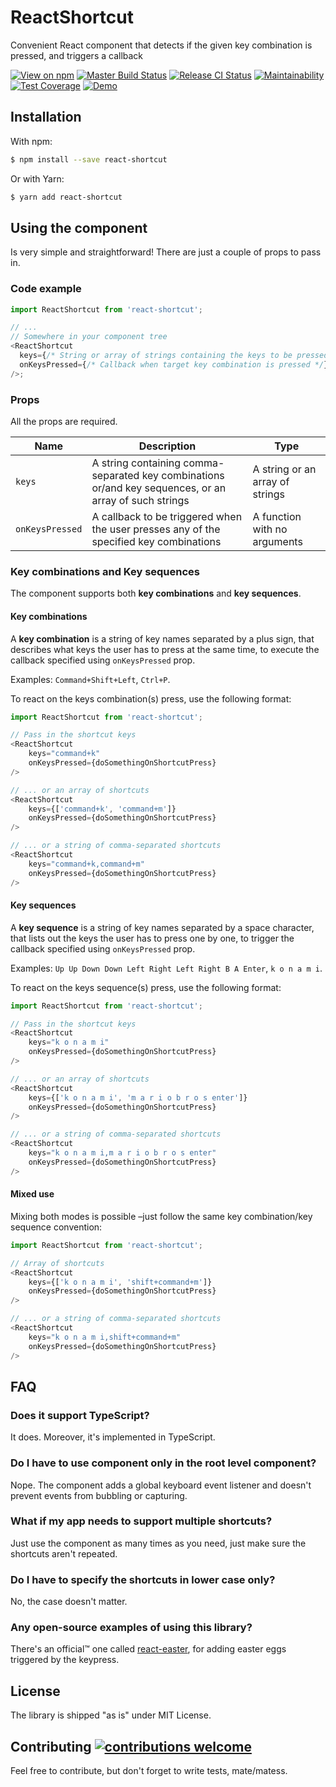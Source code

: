 # ReactShortcut

Convenient React component that detects if the given key combination is pressed, and triggers a callback

[![View on npm](https://badge.fury.io/js/react-shortcut.svg)](https://badge.fury.io/js/react-shortcut)
[![Master Build Status](https://github.com/devlato/react-shortcut/workflows/CI/badge.svg)](https://github.com/devlato/react-shortcut/actions?query=workflow%3ARelease)
[![Release CI Status](https://github.com/devlato/react-shortcut/workflows/Publish/badge.svg)](https://github.com/devlato/react-shortcut/actions?query=workflow%3APublish)
[![Maintainability](https://api.codeclimate.com/v1/badges/f426b7cb20cd324588ad/maintainability)](https://codeclimate.com/github/devlato/react-shortcut/maintainability)
[![Test Coverage](https://api.codeclimate.com/v1/badges/f426b7cb20cd324588ad/test_coverage)](https://codeclimate.com/github/devlato/react-shortcut/test_coverage)
[![Demo](http://inch-ci.org/github/devlato/react-shortcut.svg?branch=master)](https://inch-ci.org/github/devlato/react-shortcut)

## Installation

With npm:

```sh
$ npm install --save react-shortcut
```

Or with Yarn:

```sh
$ yarn add react-shortcut
```

## Using the component

Is very simple and straightforward! There are just a couple of props to pass in.

### Code example

```typescript jsx
import ReactShortcut from 'react-shortcut';

// ...
// Somewhere in your component tree
<ReactShortcut
  keys={/* String or array of strings containing the keys to be pressed, in any supported format */}
  onKeysPressed={/* Callback when target key combination is pressed */}
/>;
```

### Props

All the props are required.

| Name            | Description                                                                                            | Type                            |
| --------------- | ------------------------------------------------------------------------------------------------------ | ------------------------------- |
| `keys`          | A string containing comma-separated key combinations or/and key sequences, or an array of such strings | A string or an array of strings |
| `onKeysPressed` | A callback to be triggered when the user presses any of the specified key combinations                 | A function with no arguments    |

### Key combinations and Key sequences

The component supports both **key combinations** and **key sequences**.

#### Key combinations

A **key combination** is a string of key names separated by a plus sign, that describes what keys the user has to press at the same time, to execute the callback specified using `onKeysPressed` prop.

Examples: `Command+Shift+Left`, `Ctrl+P`.

To react on the keys combination(s) press, use the following format:

```typescript jsx
import ReactShortcut from 'react-shortcut';

// Pass in the shortcut keys
<ReactShortcut
    keys="command+k"
    onKeysPressed={doSomethingOnShortcutPress}
/>

// ... or an array of shortcuts
<ReactShortcut
    keys={['command+k', 'command+m']}
    onKeysPressed={doSomethingOnShortcutPress}
/>

// ... or a string of comma-separated shortcuts
<ReactShortcut
    keys="command+k,command+m"
    onKeysPressed={doSomethingOnShortcutPress}
/>
```

#### Key sequences

A **key sequence** is a string of key names separated by a space character, that lists out the keys the user has to press one by one, to trigger the callback specified using `onKeysPressed` prop.

Examples: `Up Up Down Down Left Right Left Right B A Enter`, `k o n a m i`.

To react on the keys sequence(s) press, use the following format:

```typescript jsx
import ReactShortcut from 'react-shortcut';

// Pass in the shortcut keys
<ReactShortcut
    keys="k o n a m i"
    onKeysPressed={doSomethingOnShortcutPress}
/>

// ... or an array of shortcuts
<ReactShortcut
    keys={['k o n a m i', 'm a r i o b r o s enter']}
    onKeysPressed={doSomethingOnShortcutPress}
/>

// ... or a string of comma-separated shortcuts
<ReactShortcut
    keys="k o n a m i,m a r i o b r o s enter"
    onKeysPressed={doSomethingOnShortcutPress}
/>
```

#### Mixed use

Mixing both modes is possible –just follow the same key combination/key sequence convention:

```typescript jsx
import ReactShortcut from 'react-shortcut';

// Array of shortcuts
<ReactShortcut
    keys={['k o n a m i', 'shift+command+m']}
    onKeysPressed={doSomethingOnShortcutPress}
/>

// ... or a string of comma-separated shortcuts
<ReactShortcut
    keys="k o n a m i,shift+command+m"
    onKeysPressed={doSomethingOnShortcutPress}
/>
```

## FAQ

### Does it support TypeScript?

It does. Moreover, it's implemented in TypeScript.

### Do I have to use <ReactShortcut /> component only in the root level component?

Nope. The component adds a global keyboard event listener and doesn't prevent events from bubbling or capturing.

### What if my app needs to support multiple shortcuts?

Just use the component as many times as you need, just make sure the shortcuts aren't repeated.

### Do I have to specify the shortcuts in lower case only?

No, the case doesn't matter.

### Any open-source examples of using this library?

There's an official™️ one called [react-easter](https://www.npmjs.com/package/react-easter), for adding easter eggs triggered by the keypress.

## License

The library is shipped "as is" under MIT License.

## Contributing [![contributions welcome](https://img.shields.io/badge/contributions-welcome-brightgreen.svg?style=flat)](https://github.com/devlato/react-shortcut/issues)

Feel free to contribute, but don't forget to write tests, mate/matess.
